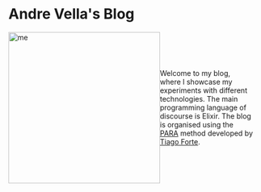 # Andre Vella's Blog
<div style="display: flex; align-items: center; justify-content: center;">
  <div>
    <img src="./images/me.png" alt="me" width="300" />
  </div>
    <div style="margin-right: 20px;">
    <p>Welcome to my blog, where I showcase my experiments with different technologies. The main programming language of discourse is Elixir. The blog is organised using the <a href="https://fortelabs.com/blog/para/" target="_blank" rel="noopener noreferrer">PARA</a> method developed by <a href="https://medium.com/@fortelabs" target="_blank" rel="noopener noreferrer">Tiago Forte</a>.</p>
  </div>
</div>
